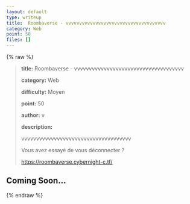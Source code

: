 ```yaml
---
layout: default
type: writeup
title:  Roombaverse - vvvvvvvvvvvvvvvvvvvvvvvvvvvvvvvvvvvvv
category: Web
point: 50
files: []
---
```


{% raw %}
> **title:**  Roombaverse - vvvvvvvvvvvvvvvvvvvvvvvvvvvvvvvvvvvvv
>
> **category:** Web
>
> **difficulty:** Moyen
>
> **point:** 50
>
> **author:** v
>
> **description:**
>
> vvvvvvvvvvvvvvvvvvvvvvvvvvvvvvvvvvvvv
>
> Vous avez essayé de vous déconnecter ?
>
> 
>
> https://roombaverse.cybernight-c.tf/

## Coming Soon...

{% endraw %}

